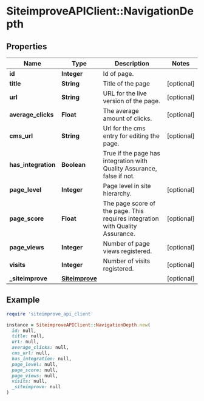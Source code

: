 # SiteimproveAPIClient::NavigationDepth

## Properties

| Name | Type | Description | Notes |
| ---- | ---- | ----------- | ----- |
| **id** | **Integer** | Id of page. |  |
| **title** | **String** | Title of the page | [optional] |
| **url** | **String** | URL for the live version of the page. | [optional] |
| **average_clicks** | **Float** | The average amount of clicks. | [optional] |
| **cms_url** | **String** | Url for the cms entry for editing the page. | [optional] |
| **has_integration** | **Boolean** | True if the page has integration with Quality Assurance, false if not. |  |
| **page_level** | **Integer** | Page level in site hierarchy. | [optional] |
| **page_score** | **Float** | The page score of the page. This requires integration with Quality Assurance. | [optional] |
| **page_views** | **Integer** | Number of page views registered. | [optional] |
| **visits** | **Integer** | Number of visits registered. | [optional] |
| **_siteimprove** | [**Siteimprove**](Siteimprove.md) |  | [optional] |

## Example

```ruby
require 'siteimprove_api_client'

instance = SiteimproveAPIClient::NavigationDepth.new(
  id: null,
  title: null,
  url: null,
  average_clicks: null,
  cms_url: null,
  has_integration: null,
  page_level: null,
  page_score: null,
  page_views: null,
  visits: null,
  _siteimprove: null
)
```

